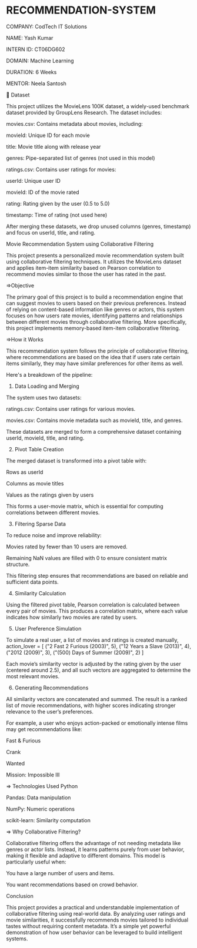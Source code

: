 # RECOMMENDATION-SYSTEM

COMPANY: CodTech IT Solutions

NAME: Yash Kumar

INTERN ID: CT06DG602

DOMAIN: Machine Learning

DURATION: 6 Weeks

MENTOR: Neela Santosh

📂 Dataset

This project utilizes the MovieLens 100K dataset, a widely-used benchmark dataset provided by GroupLens Research. The dataset includes:

movies.csv:
Contains metadata about movies, including:

movieId: Unique ID for each movie

title: Movie title along with release year

genres: Pipe-separated list of genres (not used in this model)

ratings.csv:
Contains user ratings for movies:

userId: Unique user ID

movieId: ID of the movie rated

rating: Rating given by the user (0.5 to 5.0)

timestamp: Time of rating (not used here)

After merging these datasets, we drop unused columns (genres, timestamp) and focus on userId, title, and rating.



Movie Recommendation System using Collaborative Filtering

This project presents a personalized movie recommendation system built using collaborative filtering techniques. It utilizes the MovieLens dataset and applies item-item similarity based on Pearson correlation to recommend movies similar to those the user has rated in the past.

=>Objective

The primary goal of this project is to build a recommendation engine that can suggest movies to users based on their previous preferences. Instead of relying on content-based information like genres or actors, this system focuses on how users rate movies, identifying patterns and relationships between different movies through collaborative filtering. More specifically, this project implements memory-based item-item collaborative filtering.

=>How it Works

This recommendation system follows the principle of collaborative filtering, where recommendations are based on the idea that if users rate certain items similarly, they may have similar preferences for other items as well.

Here's a breakdown of the pipeline:

 1. Data Loading and Merging

The system uses two datasets:

ratings.csv: Contains user ratings for various movies.

movies.csv: Contains movie metadata such as movieId, title, and genres.

These datasets are merged to form a comprehensive dataset containing userId, movieId, title, and rating.

 2. Pivot Table Creation

The merged dataset is transformed into a pivot table with:

Rows as userId

Columns as movie titles

Values as the ratings given by users

This forms a user-movie matrix, which is essential for computing correlations between different movies.

 3. Filtering Sparse Data

To reduce noise and improve reliability:

Movies rated by fewer than 10 users are removed.

Remaining NaN values are filled with 0 to ensure consistent matrix structure.

This filtering step ensures that recommendations are based on reliable and sufficient data points.

 4. Similarity Calculation

Using the filtered pivot table, Pearson correlation is calculated between every pair of movies. This produces a correlation matrix, where each value indicates how similarly two movies are rated by users.

 5. User Preference Simulation

To simulate a real user, a list of movies and ratings is created manually,
action_lover = [
    ("2 Fast 2 Furious (2003)", 5),
    ("12 Years a Slave (2013)", 4),
    ("2012 (2009)", 3),
    ("(500) Days of Summer (2009)", 2)
]

Each movie’s similarity vector is adjusted by the rating given by the user (centered around 2.5), and all such vectors are aggregated to determine the most relevant movies.

 6. Generating Recommendations

All similarity vectors are concatenated and summed. The result is a ranked list of movie recommendations, with higher scores indicating stronger relevance to the user’s preferences.

For example, a user who enjoys action-packed or emotionally intense films may get recommendations like:

Fast & Furious

Crank

Wanted

Mission: Impossible III

=> Technologies Used
Python

Pandas: Data manipulation

NumPy: Numeric operations

scikit-learn: Similarity computation

=> Why Collaborative Filtering?

Collaborative filtering offers the advantage of not needing metadata like genres or actor lists. Instead, it learns patterns purely from user behavior, making it flexible and adaptive to different domains. This model is particularly useful when:

You have a large number of users and items.

You want recommendations based on crowd behavior.

Conclusion
 
This project provides a practical and understandable implementation of collaborative filtering using real-world data. By analyzing user ratings and movie similarities, it successfully recommends movies tailored to individual tastes without requiring content metadata. It’s a simple yet powerful demonstration of how user behavior can be leveraged to build intelligent systems.
